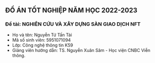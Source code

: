 
## ĐỒ ÁN TỐT NGHIỆP NĂM HỌC 2022-2023

### Đề tài: NGHIÊN CỨU VÀ XÂY DỰNG SÀN GIAO DỊCH NFT

- Họ và tên: Nguyễn Tứ Tấn Tài
- Mã số sinh viên: 5951071094
- Lớp: Công nghệ thông tin K59
- Giảng viên hướng dẫn: TS. Nguyễn Xuân Sâm - Học viện CNBC Viễn thông.
